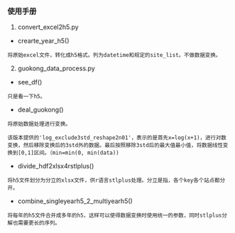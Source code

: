 ### 使用手册

1. convert_excel2h5.py

* crearte_year_h5()

```
将原始excel文件，转化成h5格式。列为datetime和规定的site_list。不做数据变换。
```


2. guokong_data_process.py

* see_df()

```
只是看一下h5。
```


* deal_guokong()

```
将原始数据处理进行变换。
```


```
该版本提供的'log_exclude3std_reshape2n01'，表示的是首先x=log(x+1)，进行对数变换，然后移除变换后的3std外的数据。最后按照移除3std后的最大值最小值，将数据线性变换到[0,1]区间。（min=min(0, min(data))
```


* divide_hdf2xlsx4rstlplus()

```
将h5文件划分为分立的xlsx文件，供r语言stlplus处理。分立是指，各个key各个站点都分开。
```


* combine_singleyearh5_2_multiyearh5()

```
将每年的h5文件合并成多年的h5，这样可以使得数据变换时使用统一的参数，同时stlplus分解也需要更长的序列。
```

